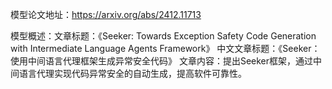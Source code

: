 模型论文地址：https://arxiv.org/abs/2412.11713

模型概述：文章标题：《Seeker: Towards Exception Safety Code Generation with Intermediate Language Agents Framework》
中文文章标题：《Seeker：使用中间语言代理框架生成异常安全代码》
文章内容：提出Seeker框架，通过中间语言代理实现代码异常安全的自动生成，提高软件可靠性。
